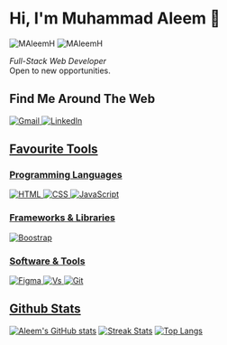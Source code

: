 # Hi, I'm Muhammad Aleem 👋
<div class="d-flex">
  <img src="https://komarev.com/ghpvc/?username=MAleemH&label=Profile%20views&color=0e75b6&style=flat" alt="MAleemH" />
  <img src="https://img.shields.io/github/followers/MAleemH?label=Followers" alt="MAleemH" />
</div>

<i>Full-Stack Web Developer</i>
<br>
Open to new opportunities.

## Find Me Around The Web

<div class="d-flex">
  <a href="mailto:aleemhashmi4321@gmail.com"><img src="https://img.shields.io/badge/gmail-%23EA4335.svg?style=plastic&logo=gmail&logoColor=white" alt="Gmail"/>
  <a href="https://www.linkedin.com/in/muhammad-aleem-hashmi-09658a171/"><img src="https://img.shields.io/badge/linkedin-%230A66C2.svg?style=plastic&logo=linkedin&logoColor=white" alt="LinkedIn"/>
</div>
    
## Favourite Tools

### Programming Languages
    
<div class="d-flex">
  <img alt="HTML" src="https://img.shields.io/badge/HTML5-E34F26?style=for-the-badge&logo=html5&logoColor=white">
  <img alt="CSS" src="https://img.shields.io/badge/CSS3-1572B6?style=for-the-badge&logo=css3&logoColor=white">
  <img alt="JavaScript" src="https://img.shields.io/badge/JavaScript%20-%23F7DF1E.svg?logo=javascript&logoColor=black">
</div>

### Frameworks & Libraries

<div class="d-flex">
  <img alt="Boostrap" src="https://img.shields.io/badge/Bootstrap-563D7C?style=for-the-badge&logo=bootstrap&logoColor=white">
</div>

### Software & Tools

<div class="d-flex">
  <img alt="Figma" src="https://img.shields.io/badge/Figma-F24E1E?style=for-the-badge&logo=figma&logoColor=white">
  <img alt="Vs" src="https://img.shields.io/badge/Visual_Studio-5C2D91?style=for-the-badge&logo=visual%20studio&logoColor=white">
  <img alt="Git" src="https://img.shields.io/badge/Git%20-%23F05033.svg?logo=git&logoColor=white">
</div>

## Github Stats

[![Aleem's GitHub stats](https://github-readme-stats.vercel.app/api?username=MAleemH&count_private=true&show_icons=true&theme=tokyonight)](https://github.com/MAleemH/MAleemH)
[![Streak Stats](https://github-readme-streak-stats.herokuapp.com/?user=MAleemH&theme=tokyonight)](https://github.com/MAleemH/MAleemH)
[![Top Langs](https://github-readme-stats.vercel.app/api/top-langs/?username=MAleemH&theme=tokyonight)](https://github.com/MAleemH/MAleemH)
